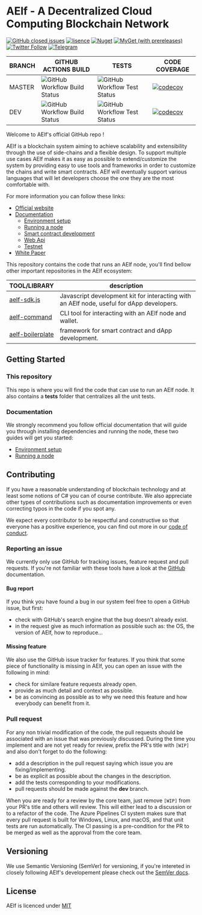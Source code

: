 # AElf - A Decentralized Cloud Computing Blockchain Network 

[![GitHub closed issues](https://img.shields.io/github/issues-closed/aelfproject/aelf.svg)](https://app.gitkraken.com/glo/board/XKsOZJarBgAPseno)
[![lisence](https://img.shields.io/github/license/AElfProject/AElf.svg)](https://github.com/AElfProject/AElf/blob/dev/LICENSE)
[![Nuget](https://img.shields.io/nuget/v/AElf.OS.svg)](https://www.nuget.org/packages?q=aelf)
[![MyGet (with prereleases)](https://img.shields.io/myget/aelf-project-dev/vpre/aelf.os.svg?label=myget)](https://www.myget.org/gallery/aelf-project-dev)
[![Twitter Follow](https://img.shields.io/twitter/follow/aelfblockchain.svg?label=%40aelfblockchain&style=social)](https://twitter.com/aelfblockchain)
[![Telegram](https://badgen.net/badge/telegram/join/blue?icon=telegram)](https://t.me/aelfdeveloper)

BRANCH | GITHUB ACTIONS BUILD                                                                                                 | TESTS                                                                                                                                                     | CODE COVERAGE                                                
------ |----------------------------------------------------------------------------------------------------------------------|-----------------------------------------------------------------------------------------------------------------------------------------------------------| ------------------------------------------------------------ 
MASTER | ![GitHub Workflow Build Status](https://github.com/eanzhao/AElf/actions/workflows/build.yml/badge.svg?branch=master) | ![GitHub Workflow Test Status](https://img.shields.io/endpoint?url=https://raw.githubusercontent.com/eanzhao/AElf/feature/badge/master-test-results.json) | [![codecov](https://codecov.io/gh/AElfProject/AElf/branch/master/graph/badge.svg)](https://codecov.io/gh/AElfProject/AElf) 
DEV    | ![GitHub Workflow Build Status](https://github.com/eanzhao/AElf/actions/workflows/build.yml/badge.svg?branch=dev)    | ![GitHub Workflow Test Status](https://img.shields.io/endpoint?url=https://raw.githubusercontent.com/eanzhao/AElf/feature/badge/dev-test-results.json)    | [![codecov](https://codecov.io/gh/AElfProject/AElf/branch/dev/graph/badge.svg)](https://codecov.io/gh/AElfProject/AElf) 


Welcome to AElf's official GitHub repo ! 

AElf is a blockchain system aiming to achieve scalability and extensibility through the use of side-chains and a flexible design. To support multiple use cases AElf makes it as easy as possible to extend/customize the system by providing easy to use tools and frameworks in order to customize the chains and write smart contracts. AElf will eventually support various languages that will let developers choose the one they are the most comfortable with.

For more information you can follow these links:
* [Official website](https://aelf.io)
* [Documentation](https://docs.aelf.io/en/latest/)
    * [Environment setup](https://docs.aelf.io/en/latest/getting_started/development-environment/index.html)
    * [Running a node](https://docs.aelf.io/en/latest/getting_started/development-environment/node.html)
    * [Smart contract development](https://docs.aelf.io/en/latest/getting_started/smart_contracts/index.html)
    * [Web Api](https://docs.aelf.io/en/latest/reference/web-api/web-api.html)
    * [Testnet](https://docs.aelf.io/en/latest/tutorials/testnet.html)
* [White Paper](https://aelf.com/gridcn/aelf_whitepaper_v1.7_en.pdf) 

This repository contains the code that runs an AElf node, you'll find bellow other important repositories in the AElf 
ecosystem:

TOOL/LIBRARY | description
-------------|-------------
[aelf-sdk.js](https://docs.aelf.io/en/latest/reference/chain-sdk/javascript/js-sdk.html) | Javascript development kit for interacting with an AElf node, useful for dApp developers. 
[aelf-command](https://docs.aelf.io/en/latest/reference/cli/methods.html) | CLI tool for interacting with an AElf node and wallet.
[aelf-boilerplate](https://aelf-boilerplate-docs.readthedocs.io/en/latest/) | framework for smart contract and dApp development.

## Getting Started

### This repository

This repo is where you will find the code that can use to run an AElf node. It also contains a **tests** folder that centralizes all the unit tests.

### Documentation

We strongly recommend you follow official documentation that will guide you through installing dependencies and running the node, 
these two guides will get you started:  
* [Environment setup](https://docs.aelf.io/en/latest/getting_started/development-environment/index.html)  
* [Running a node](https://docs.aelf.io/en/latest/getting_started/development-environment/node.html)  

## Contributing

If you have a reasonable understanding of blockchain technology and at least some notions of C# you can of course contribute. We also appreciate other types of contributions such as documentation improvements or even correcting typos in the code if you spot any.

We expect every contributor to be respectful and constructive so that everyone has a positive experience, you can find out more in our [code of conduct](https://github.com/AElfProject/AElf/blob/dev/CODE_OF_CONDUCT.md).

### Reporting an issue

We currently only use GitHub for tracking issues, feature request and pull requests. If you're not familiar with these tools have a look at the [GitHub](https://help.github.com/en) documentation.

#### Bug report

If you think you have found a bug in our system feel free to open a GitHub issue, but first:
- check with GitHub's search engine that the bug doesn't already exist.
- in the request give as much information as possible such as: the OS, the version of AElf, how to reproduce...

#### Missing feature

We also use the GitHub issue tracker for features. If you think that some piece of functionality is missing in AElf, you can open an issue with the following in mind:
- check for similare feature requests already open.
- provide as much detail and context as possible.
- be as convincing as possible as to why we need this feature and how everybody can benefit from it.

### Pull request

For any non trivial modification of the code, the pull requests should be associated with an issue that was previously discussed. During the time you implement and are not yet ready for review, prefix the PR's title with ```[WIP]``` and also don't forget to do the following:
- add a description in the pull request saying which issue you are fixing/implementing. 
- be as explicit as possible about the changes in the description.
- add the tests corresponding to your modifications.
- pull requests should be made against the **dev** branch.

When you are ready for a review by the core team, just remove ```[WIP]``` from your PR's title and others will review. This will either lead to a discussion or to a refactor of the code. The Azure Pipelines CI system makes sure that every pull request is built for Windows, Linux, and macOS, and that unit tests are run automatically. The CI passing is a pre-condition for the PR to be merged as well as the approval from the core team.

## Versioning

We use Semantic Versioning (SemVer) for versioning, if you're intereted in closely following AElf's developement please check out the [SemVer docs](https://semver.org/).

## License

AElf is licenced under [MIT](https://github.com/AElfProject/AElf/blob/dev/LICENSE)
